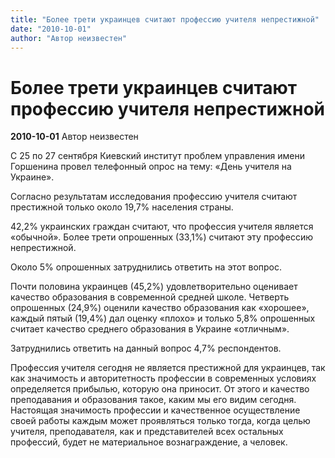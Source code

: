 ```yaml
---
title: "Более трети украинцев считают профессию учителя непрестижной"
date: "2010-10-01"
author: "Автор неизвестен"
---
```


# Более трети украинцев считают профессию учителя непрестижной

**2010-10-01** Автор неизвестен

С 25 по 27 сентября Киевский институт проблем управления имени Горшенина провел телефонный опрос на тему: «День учителя на Украине».

Согласно результатам исследования профессию учителя считают престижной только около 19,7% населения страны.

42,2% украинских граждан считают, что профессия учителя является «обычной». Более трети опрошенных (33,1%) считают эту профессию непрестижной.

Около 5% опрошенных затруднились ответить на этот вопрос.

Почти половина украинцев (45,2%) удовлетворительно оценивает качество образования в современной средней школе. Четверть опрошенных (24,9%) оценили качество образования как «хорошее», каждый пятый (19,4%) дал оценку «плохо» и только 5,8% опрошенных считает качество среднего образования в Украине «отличным».

Затруднились ответить на данный вопрос 4,7% респондентов.

Профессия учителя сегодня не является престижной для украинцев, так как значимость и авторитетность профессии в современных условиях определяется прибылью, которую она приносит. От этого и качество преподавания и образования такое, каким мы его видим сегодня. Настоящая значимость профессии и качественное осуществление своей работы каждым может проявляться только тогда, когда целью учителя, преподавателя, как и представителей всех остальных профессий, будет не материальное вознаграждение, а человек.
